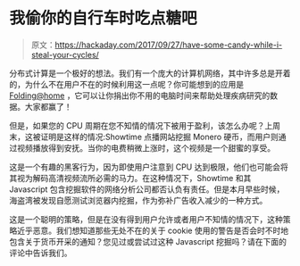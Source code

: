 # 我偷你的自行车时吃点糖吧

> 原文：<https://hackaday.com/2017/09/27/have-some-candy-while-i-steal-your-cycles/>

分布式计算是一个极好的想法。我们有一个庞大的计算机网络，其中许多总是开着的，为什么不在用户不在的时候利用这一点呢？你可能想到的应用是 [Folding@home](http://folding.stanford.edu/) ，它可以让你捐出你不用的电脑时间来帮助处理疾病研究的数据。大家都赢了！

但是，如果您的 CPU 周期在您不知情的情况下被用于盈利，该怎么办呢？上周末，这被证明是这样的情况:Showtime 点播网站挖掘 Monero 硬币，而用户则通过视频播放得到安抚。当你的电费稍微上涨时，这个视频是一个甜蜜的享受。

这是一个有趣的黑客行为，因为即使用户注意到 CPU 达到极限，他们也可能会将其视为解码高清视频流所必需的马力。在这种情况下，Showtime 和其 Javascript 包含挖掘软件的网络分析公司都否认负有责任。但是本月早些时候，海盗湾被发现自愿测试浏览器内挖掘，作为弥补广告收入减少的一种方式。

这是一个聪明的策略，但是在没有得到用户允许或者用户不知情的情况下，这种策略近乎恶意。我们想知道那些无处不在的关于 cookie 使用的警告是否会时不时地包含关于货币开采的通知？您见过或尝试过这种 Javascript 挖掘吗？请在下面的评论中告诉我们。